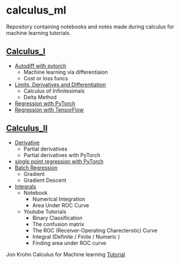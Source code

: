 # calculus_ml
Repository containing notebooks and notes made during calculus for machine learning tutorials. 

## [Calculus_I](https://github.com/toheedakhtar/calculus_ml/tree/main/calculus_I)
- [Autodiff with pytorch](https://github.com/toheedakhtar/calculus_ml/blob/main/calculus_I/automatic_differentiation.ipynb)
  - Machine learning via differentiaion
  - Cost or loss funcs
- [Limits, Derivatives and Differentiation](https://github.com/toheedakhtar/calculus_ml/blob/main/calculus_I/limits_derivaties_differentiation.ipynb)
  - Calculus of Infinitesimals
  - Delta Method
- [Regression with PyTorch](https://github.com/toheedakhtar/calculus_ml/blob/main/calculus_I/regression_torch.ipynb)
- [Regression with TensorFlow](https://github.com/toheedakhtar/calculus_ml/blob/main/calculus_I/regression_tensorflow.ipynb)

## [Calculus_II](https://github.com/toheedakhtar/calculus_ml/tree/main/calculus_II)
- [Derivative](https://github.com/toheedakhtar/calculus_ml/blob/main/calculus_II/derivatives.ipynb)
  - Partial derivatives
  - Partial derivatives with PyTorch
- [single point regression with PyTorch](https://github.com/toheedakhtar/calculus_ml/blob/main/calculus_II/single_point_regression-gradiant.ipynb)
- [Batch Regression](https://github.com/toheedakhtar/calculus_ml/blob/main/calculus_II/batch_regression-gradient.ipynb) 
  - Gradient
  - Gradient Descent
- [Integrals](https://github.com/toheedakhtar/calculus_ml/blob/main/calculus_II/integrals.ipynb)
  - Notebook
    - Numerical Integration
    - Area Under ROC Curve
  - Youtube Tutorials
      - Binary Classification
      - The confusion matrix
      - The ROC (Receiver-Operating Charecterstic) Curve
      - Integral (Definite / Finite / Numeric )
      - Finding area under ROC curve  


Jon Krohn Calculus for Machine learning [Tutorial](https://www.youtube.com/playlist?list=PLRDl2inPrWQVu2OvnTvtkRpJ-wz-URMJx) 
